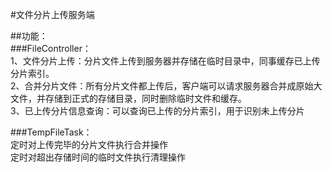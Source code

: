 #文件分片上传服务端

##功能：  
###FileController：  
1、文件分片上传：分片文件上传到服务器并存储在临时目录中，同事缓存已上传分片索引。  
2、合并分片文件：所有分片文件都上传后，客户端可以请求服务器合并成原始大文件，并存储到正式的存储目录，同时删除临时文件和缓存。  
3、已上传分片信息查询：可以查询已上传的分片索引，用于识别未上传分片  

###TempFileTask：  
定时对上传完毕的分片文件执行合并操作  
定时对超出存储时间的临时文件执行清理操作  
